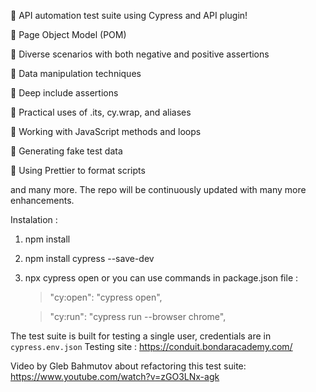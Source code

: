🚀 API automation test suite using Cypress and API plugin!

🔹 Page Object Model (POM)

🔹 Diverse scenarios with both negative and positive assertions

🔹 Data manipulation techniques

🔹 Deep include assertions

🔹 Practical uses of .its, cy.wrap, and aliases

🔹 Working with JavaScript methods and loops

🔹 Generating fake test data

🔹 Using Prettier to format scripts

and many more. The repo will be continuously updated with many more enhancements.

Instalation : 
1. npm install
2. npm install cypress --save-dev
3. npx cypress open or you can use commands in package.json file :

    >"cy:open": "cypress open",
    
    >"cy:run": "cypress run --browser chrome",

The test suite is built for testing a single user, credentials are in `cypress.env.json`
Testing site : https://conduit.bondaracademy.com/

Video by Gleb Bahmutov about refactoring this test suite: 
https://www.youtube.com/watch?v=zGO3LNx-agk
